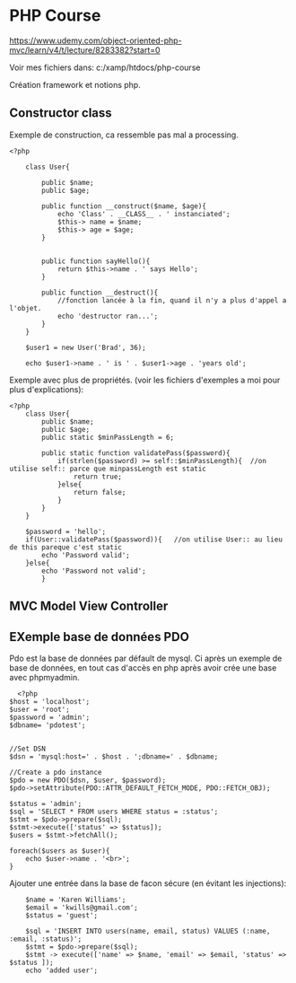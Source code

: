 # PHP Course

https://www.udemy.com/object-oriented-php-mvc/learn/v4/t/lecture/8283382?start=0

Voir mes fichiers dans: c:/xamp/htdocs/php-course

Création framework et notions php.

## Constructor class

Exemple de construction, ca ressemble pas mal a processing.

    <?php
        
        class User{

            public $name;
            public $age;
            
            public function __construct($name, $age){
                echo 'Class' . __CLASS__ . ' instanciated';
                $this-> name = $name;
                $this-> age = $age;
            }
            
            
            public function sayHello(){
                return $this->name . ' says Hello';
            }

            public function __destruct(){
                //fonction lancée à la fin, quand il n'y a plus d'appel a l'objet.
                echo 'destructor ran...';
            }
        }

        $user1 = new User('Brad', 36);

        echo $user1->name . ' is ' . $user1->age . 'years old';

Exemple avec plus de propriétés. (voir les fichiers d'exemples a moi pour plus d'explications):

    <?php 
        class User{
            public $name;
            public $age;
            public static $minPassLength = 6;

            public static function validatePass($password){
                if(strlen($password) >= self::$minPassLength){  //on utilise self:: parce que minpassLength est static
                    return true;
                }else{
                    return false;
                }
            }
        }

        $password = 'hello';
        if(User::validatePass($password)){   //on utilise User:: au lieu de this pareque c'est static
            echo 'Password valid';
        }else{
            echo 'Password not valid';
            }



## MVC Model View Controller


## EXemple base de données PDO

Pdo est la base de données par défault de mysql. Ci après un exemple de base de données, en tout cas d'accès en php après avoir crée une base avec phpmyadmin.

      <?php 
    $host = 'localhost';
    $user = 'root';
    $password = 'admin';
    $dbname= 'pdotest';


    //Set DSN
    $dsn = 'mysql:host=' . $host . ';dbname=' . $dbname;

    //Create a pdo instance
    $pdo = new PDO($dsn, $user, $password);
    $pdo->setAttribute(PDO::ATTR_DEFAULT_FETCH_MODE, PDO::FETCH_OBJ);

    $status = 'admin';
    $sql = 'SELECT * FROM users WHERE status = :status';
    $stmt = $pdo->prepare($sql);
    $stmt->execute(['status' => $status]);
    $users = $stmt->fetchAll();

    foreach($users as $user){
        echo $user->name . '<br>';
    }

Ajouter une entrée dans la base de facon sécure (en évitant les injections):

        $name = 'Karen Williams';
        $email = 'kwills@gmail.com';
        $status = 'guest';

        $sql = 'INSERT INTO users(name, email, status) VALUES (:name, :email, :status)';
        $stmt = $pdo->prepare($sql);
        $stmt -> execute(['name' => $name, 'email' => $email, 'status' => $status ]);
        echo 'added user';